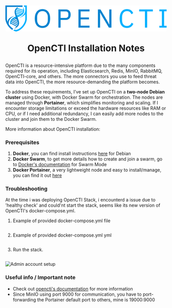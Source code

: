 <h1 align="center">
<img src=https://github.com/phamthanhsang-cs/SOC-in-my-Pocket/blob/main/images/logos/opencti-logo.png alt="logo">


OpenCTI Installation Notes

</h1>

OpenCTI is a resource-intensive platform due to the many components required for its operation, including Elasticsearch, Redis, MinIO, RabbitMQ, OpenCTI-core, and others. The more connectors you use to feed threat data into OpenCTI, the more resource-demanding the platform becomes.

To address these requirements, I’ve set up OpenCTI on a **two-node Debian cluster** using Docker, with Docker Swarm for orchestration. The nodes are managed through **Portainer**, which simplifies monitoring and scaling. If I encounter storage limitations or exceed the hardware resources like RAM or CPU, or if I need additional redundancy, I can easily add more nodes to the cluster and join them to the Docker Swarm.

More information about OpenCTI installation: 

### Prerequisites
1. **Docker**, you can find install instructions [here](https://docs.docker.com/engine/install/debian/) for Debian
2. **Docker Swarm**, to get more details how to create and join a swarm, go to [Docker's documentation](https://docs.docker.com/engine/swarm/swarm-tutorial/create-swarm/) for Swarm Mode
3. **Docker Portainer**, a very lightweight node and easy to install/manage, you can find it out [here](https://docs.portainer.io/start/install-ce/server/docker/linux)


### Troubleshooting
At the time i was deploying OpenCTI Stack, i encounterd a issue due to 'healthy check' and could'nt start the stack, seems like its new version of OpenCTI's docker-compose.yml.

1. Example of provided docker-compose.yml file
```bash
```

2. Example of provided docker-compose.yml yml
```bash
```

3. Run the stack.
```bash
```


   
![Admin account setup]()

### Useful info / Important note
* Check out [opencti's documentation](https://docs.opencti.io/latest/) for more information
* Since MinIO using port 9000 for communication, you have to port-forwarding the Portainer default port to others, mine is 19000:9000

